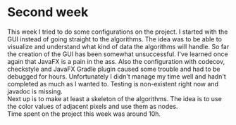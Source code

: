 # Second week

This week I tried to do some configurations on the project. I started with the GUI instead of going straight to the algorithms. The idea was
to be able to visualize and understand what kind of data the algorithms will handle. 
So far the creation of the GUI has been somewhat unsuccessful. 
I've learned once again that JavaFX is a pain in the ass. 
Also the configuration with codecov, checkstyle and JavaFX Gradle plugin caused some trouble and had to be debugged for hours. 
Unfortunately I didn't manage my time well and hadn't completed as much as I wanted to. 
Testing is non-existent right now and javadoc is missing. 
<br>
Next up is to make at least a skeleton of the algorithms. The idea is to use the 
color values of adjacent pixels and use them as nodes. 
<br>
Time spent on the project this week was around 10h. 